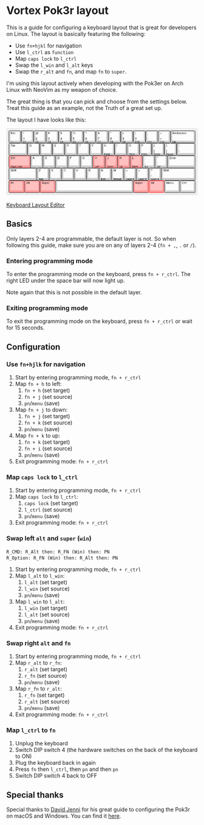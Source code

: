 # Vortex Pok3r layout

This is a guide for configuring a keyboard layout that is great for developers
on Linux. The layout is basically featuring the following:

- Use `fn+hjkl` for navigation
- Use `l_ctrl` as `function`
- Map `caps lock`  to `l_ctrl`
- Swap the `l_win` and `l_alt` keys
- Swap the `r_alt` and `fn`, and map `fn` to `super`.

I'm using this layout actively when developing with the Pok3er on Arch Linux
with NeoVim as my weapon of choice.

The great thing is that you can pick and choose from the settings below. Treat
this guide as an example, not the Truth of a great set up.

The layout I have looks like this:

<img src="https://github.com/sebdah/pok3r-layout/blob/master/keyboard-layout.png" />

[Keyboard Layout Editor](http://www.keyboard-layout-editor.com/#/gists/d419920d1bf4d9b77aa91a868eb52652)

## Basics

Only layers 2-4 are programmable, the default layer is not. So when following
this guide, make sure you are on any of layers 2-4 (`fn + ,`, `.` or `/`).

### Entering programming mode

To enter the programming mode on the keyboard, press `fn + r_ctrl`. The right LED
under the space bar will now light up.

Note again that this is not possible in the default layer.

### Exiting programming mode

To exit the programming mode on the keyboard, press `fn + r_ctrl` or wait for
15 seconds.

## Configuration

### Use `fn+hjlk` for navigation

1. Start by entering programming mode, `fn + r_ctrl`
2. Map `fn + h` to left:
    1. `fn + h` (set target)
    2. `fn + j` (set source)
    3. `pn`/`menu` (save)
3. Map `fn + j` to down:
    1. `fn + j` (set target)
    2. `fn + k` (set source)
    3. `pn`/`menu` (save)
4. Map `fn + k` to up:
    1. `fn + k` (set target)
    2. `fn + i` (set source)
    3. `pn`/`menu` (save)
5. Exit programming mode: `fn + r_ctrl`

### Map `caps lock` to `l_ctrl`

1. Start by entering programming mode, `fn + r_ctrl`
2. Map `caps lock` to `l_ctrl`:
    1. `caps lock` (set target)
    2. `l_ctrl` (set source)
    3. `pn`/`menu` (save)
3. Exit programming mode: `fn + r_ctrl`

### Swap left `alt` and `super` (`win`)

    R_CMD: R_Alt then: R_FN (Win) then: PN
    R_Option: R_FN (Win) then: R_Alt then: PN

1. Start by entering programming mode, `fn + r_ctrl`
2. Map `l_alt` to `l_win`:
    1. `l_alt` (set target)
    2. `l_win` (set source)
    3. `pn`/`menu` (save)
3. Map `l_win` to `l_alt`:
    1. `l_win` (set target)
    2. `l_alt` (set source)
    3. `pn`/`menu` (save)
4. Exit programming mode: `fn + r_ctrl`

### Swap right `alt` and `fn`

1. Start by entering programming mode, `fn + r_ctrl`
2. Map `r_alt` to `r_fn`:
    1. `r_alt` (set target)
    2. `r_fn` (set source)
    3. `pn`/`menu` (save)
3. Map `r_fn` to `r_alt`:
    1. `r_fn` (set target)
    2. `r_alt` (set source)
    3. `pn`/`menu` (save)
4. Exit programming mode: `fn + r_ctrl`

### Map `l_ctrl` to `fn`

1. Unplug the keyboard
2. Switch DIP switch 4 (the hardware switches on the back of the keyboard to ON)
3. Plug the keyboard back in again
4. Press `fn` then `l_ctrl`, then `pn` and then `pn`
5. Switch DIP switch 4 back to OFF

## Special thanks

Special thanks to [David Jenni](https://github.com/davidjenni) for his great
guide to configuring the Pok3r on macOS and Windows. You can find it
[here](https://github.com/davidjenni/pok3r-layouts).
